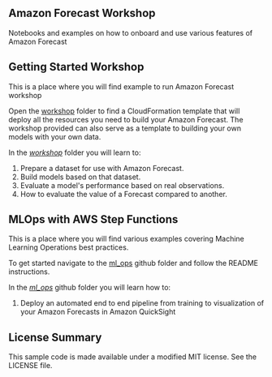 ## Amazon Forecast Workshop

Notebooks and examples on how to onboard and use various features of Amazon Forecast

## Getting Started Workshop

This is a place where you will find example to run Amazon Forecast workshop

Open the [workshop](workshop/) folder to find a CloudFormation template that will deploy all the resources you need to build your Amazon Forecast. The workshop provided can also serve as a template to building your own models with your own data.

In the [*workshop*](workshop/) folder you will learn to:

1. Prepare a dataset for use with Amazon Forecast.
2. Build models based on that dataset.
3. Evaluate a model's performance based on real observations.
4. How to evaluate the value of a Forecast compared to another.

## MLOps with AWS Step Functions

This is a place where you will find various examples covering Machine Learning Operations best practices.

To get started navigate to the [ml_ops](https://github.com/aws-samples/amazon-forecast-samples/tree/master/ml_ops/visualization_blog) github folder and follow the README instructions.

In the [*ml_ops*](https://github.com/aws-samples/amazon-forecast-samples/tree/master/ml_ops/visualization_blog) github folder you will learn how to:

1. Deploy an automated end to end pipeline from training to visualization of your Amazon Forecasts in Amazon QuickSight

## License Summary

This sample code is made available under a modified MIT license. See the LICENSE file.
